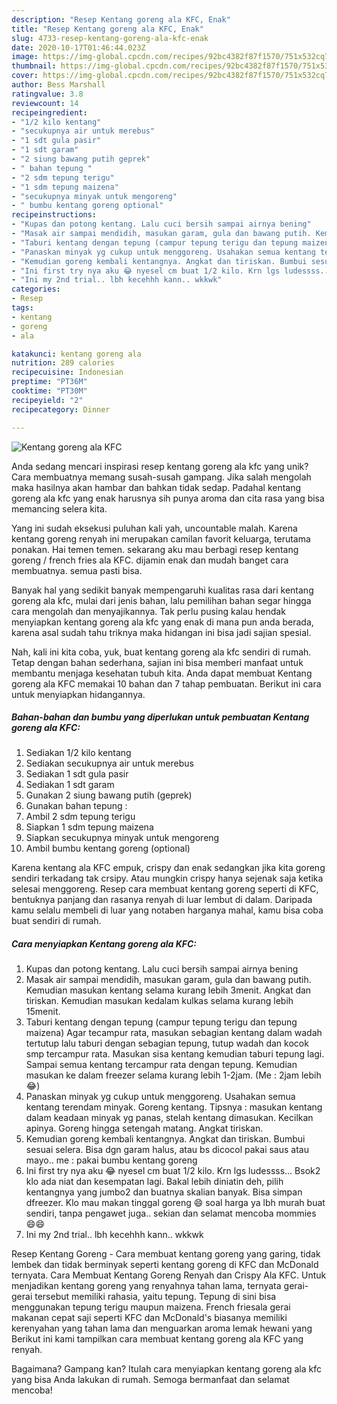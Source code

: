 ```yaml
---
description: "Resep Kentang goreng ala KFC, Enak"
title: "Resep Kentang goreng ala KFC, Enak"
slug: 4733-resep-kentang-goreng-ala-kfc-enak
date: 2020-10-17T01:46:44.023Z
image: https://img-global.cpcdn.com/recipes/92bc4382f87f1570/751x532cq70/kentang-goreng-ala-kfc-foto-resep-utama.jpg
thumbnail: https://img-global.cpcdn.com/recipes/92bc4382f87f1570/751x532cq70/kentang-goreng-ala-kfc-foto-resep-utama.jpg
cover: https://img-global.cpcdn.com/recipes/92bc4382f87f1570/751x532cq70/kentang-goreng-ala-kfc-foto-resep-utama.jpg
author: Bess Marshall
ratingvalue: 3.8
reviewcount: 14
recipeingredient:
- "1/2 kilo kentang"
- "secukupnya air untuk merebus"
- "1 sdt gula pasir"
- "1 sdt garam"
- "2 siung bawang putih geprek"
- " bahan tepung "
- "2 sdm tepung terigu"
- "1 sdm tepung maizena"
- "secukupnya minyak untuk mengoreng"
- " bumbu kentang goreng optional"
recipeinstructions:
- "Kupas dan potong kentang. Lalu cuci bersih sampai airnya bening"
- "Masak air sampai mendidih, masukan garam, gula dan bawang putih. Kemudian masukan kentang selama kurang lebih 3menit. Angkat dan tiriskan. Kemudian masukan kedalam kulkas selama kurang lebih 15menit."
- "Taburi kentang dengan tepung (campur tepung terigu dan tepung maizena) Agar tecampur rata, masukan sebagian kentang dalam wadah tertutup lalu taburi dengan sebagian tepung, tutup wadah dan kocok smp tercampur rata. Masukan sisa kentang kemudian taburi tepung lagi. Sampai semua kentang tercampur rata dengan tepung. Kemudian masukan ke dalam freezer selama kurang lebih 1-2jam. (Me : 2jam lebih 😂)"
- "Panaskan minyak yg cukup untuk menggoreng. Usahakan semua kentang terendam minyak. Goreng kentang. Tipsnya : masukan kentang dalam keadaan minyak yg panas, stelah kentang dimasukan. Kecilkan apinya. Goreng hingga setengah matang. Angkat tiriskan."
- "Kemudian goreng kembali kentangnya. Angkat dan tiriskan. Bumbui sesuai selera. Bisa dgn garam halus, atau bs dicocol pakai saus atau mayo.. me : pakai bumbu kentang goreng"
- "Ini first try nya aku 😂 nyesel cm buat 1/2 kilo. Krn lgs ludessss... Bsok2 klo ada niat dan kesempatan lagi. Bakal lebih diniatin deh, pilih kentangnya yang jumbo2 dan buatnya skalian banyak. Bisa simpan dfreezer. Klo mau makan tinggal goreng 😄 soal harga ya lbh murah buat sendiri, tanpa pengawet juga.. sekian dan selamat mencoba mommies 😄😄"
- "Ini my 2nd trial.. lbh kecehhh kann.. wkkwk"
categories:
- Resep
tags:
- kentang
- goreng
- ala

katakunci: kentang goreng ala 
nutrition: 289 calories
recipecuisine: Indonesian
preptime: "PT36M"
cooktime: "PT30M"
recipeyield: "2"
recipecategory: Dinner

---
```



![Kentang goreng ala KFC](https://img-global.cpcdn.com/recipes/92bc4382f87f1570/751x532cq70/kentang-goreng-ala-kfc-foto-resep-utama.jpg)

Anda sedang mencari inspirasi resep kentang goreng ala kfc yang unik? Cara membuatnya memang susah-susah gampang. Jika salah mengolah maka hasilnya akan hambar dan bahkan tidak sedap. Padahal kentang goreng ala kfc yang enak harusnya sih punya aroma dan cita rasa yang bisa memancing selera kita.

Yang ini sudah eksekusi puluhan kali yah, uncountable malah. Karena kentang goreng renyah ini merupakan camilan favorit keluarga, terutama ponakan. Hai temen temen. sekarang aku mau berbagi resep kentang goreng / french fries ala KFC. dijamin enak dan mudah banget cara membuatnya. semua pasti bisa.

Banyak hal yang sedikit banyak mempengaruhi kualitas rasa dari kentang goreng ala kfc, mulai dari jenis bahan, lalu pemilihan bahan segar hingga cara mengolah dan menyajikannya. Tak perlu pusing kalau hendak menyiapkan kentang goreng ala kfc yang enak di mana pun anda berada, karena asal sudah tahu triknya maka hidangan ini bisa jadi sajian spesial.


Nah, kali ini kita coba, yuk, buat kentang goreng ala kfc sendiri di rumah. Tetap dengan bahan sederhana, sajian ini bisa memberi manfaat untuk membantu menjaga kesehatan tubuh kita. Anda dapat membuat Kentang goreng ala KFC memakai 10 bahan dan 7 tahap pembuatan. Berikut ini cara untuk menyiapkan hidangannya.

<!--inarticleads1-->

##### Bahan-bahan dan bumbu yang diperlukan untuk pembuatan Kentang goreng ala KFC:

1. Sediakan 1/2 kilo kentang
1. Sediakan secukupnya air untuk merebus
1. Sediakan 1 sdt gula pasir
1. Sediakan 1 sdt garam
1. Gunakan 2 siung bawang putih (geprek)
1. Gunakan  bahan tepung :
1. Ambil 2 sdm tepung terigu
1. Siapkan 1 sdm tepung maizena
1. Siapkan secukupnya minyak untuk mengoreng
1. Ambil  bumbu kentang goreng (optional)


Karena kentang ala KFC empuk, crispy dan enak sedangkan jika kita goreng sendiri terkadang tak crsipy. Atau mungkin crispy hanya sejenak saja ketika selesai menggoreng. Resep cara membuat kentang goreng seperti di KFC, bentuknya panjang dan rasanya renyah di luar lembut di dalam. Daripada kamu selalu membeli di luar yang notaben harganya mahal, kamu bisa coba buat sendiri di rumah. 

<!--inarticleads2-->

##### Cara menyiapkan Kentang goreng ala KFC:

1. Kupas dan potong kentang. Lalu cuci bersih sampai airnya bening
1. Masak air sampai mendidih, masukan garam, gula dan bawang putih. Kemudian masukan kentang selama kurang lebih 3menit. Angkat dan tiriskan. Kemudian masukan kedalam kulkas selama kurang lebih 15menit.
1. Taburi kentang dengan tepung (campur tepung terigu dan tepung maizena) Agar tecampur rata, masukan sebagian kentang dalam wadah tertutup lalu taburi dengan sebagian tepung, tutup wadah dan kocok smp tercampur rata. Masukan sisa kentang kemudian taburi tepung lagi. Sampai semua kentang tercampur rata dengan tepung. Kemudian masukan ke dalam freezer selama kurang lebih 1-2jam. (Me : 2jam lebih 😂)
1. Panaskan minyak yg cukup untuk menggoreng. Usahakan semua kentang terendam minyak. Goreng kentang. Tipsnya : masukan kentang dalam keadaan minyak yg panas, stelah kentang dimasukan. Kecilkan apinya. Goreng hingga setengah matang. Angkat tiriskan.
1. Kemudian goreng kembali kentangnya. Angkat dan tiriskan. Bumbui sesuai selera. Bisa dgn garam halus, atau bs dicocol pakai saus atau mayo.. me : pakai bumbu kentang goreng
1. Ini first try nya aku 😂 nyesel cm buat 1/2 kilo. Krn lgs ludessss... Bsok2 klo ada niat dan kesempatan lagi. Bakal lebih diniatin deh, pilih kentangnya yang jumbo2 dan buatnya skalian banyak. Bisa simpan dfreezer. Klo mau makan tinggal goreng 😄 soal harga ya lbh murah buat sendiri, tanpa pengawet juga.. sekian dan selamat mencoba mommies 😄😄
1. Ini my 2nd trial.. lbh kecehhh kann.. wkkwk


Resep Kentang Goreng - Cara membuat kentang goreng yang garing, tidak lembek dan tidak berminyak seperti kentang goreng di KFC dan McDonald ternyata. Cara Membuat Kentang Goreng Renyah dan Crispy Ala KFC. Untuk menjadikan kentang goreng yang renyahnya tahan lama, ternyata gerai-gerai tersebut memiliki rahasia, yaitu tepung. Tepung di sini bisa menggunakan tepung terigu maupun maizena. French friesala gerai makanan cepat saji seperti KFC dan McDonald&#39;s biasanya memiliki kerenyahan yang tahan lama dan menguarkan aroma lemak hewani yang Berikut ini kami tampilkan cara membuat kentang goreng ala KFC yang renyah. 

Bagaimana? Gampang kan? Itulah cara menyiapkan kentang goreng ala kfc yang bisa Anda lakukan di rumah. Semoga bermanfaat dan selamat mencoba!

